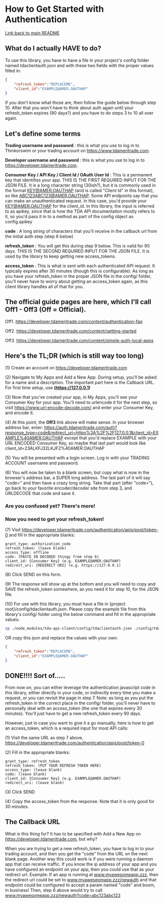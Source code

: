 # How to Get Started with Authentication
[Link back to main README](README.md)

## What do I actually HAVE to do?
To use this library, you have to have a file in your project's config folder named tdaclientauth.json and with these two fields with the proper values filled in:
```json
{
    "refresh_token":"REPLACEME",
    "client_id":"EXAMPLE@AMER.OAUTHAP"
}
```

If you don't know what those are, then follow the guide below through step 10. After that you won't have to think about auth again until your refresh_token expires (90 days?) and you have to do steps 3 to 10 all over again.

## Let's define some terms
**Trading username and password**
: this is what you use to log in to Thinkorswim or your trading account on https://www.tdameritrade.com.

**Developer username and password**
: this is what you use to log in to https://developer.tdameritrade.com.

**Consumer Key / API Key / Client Id / OAuth User Id**
: This is a permanent key that identifies your app. THIS IS THE FIRST REQUIRED INPUT FOR THE JSON FILE. It is a long character string (30ish?), but it is commonly used in the format KEY@AMER.OAUTHAP (and is called "Client Id" in this format), so like ABC123ABC123@AMER.OAUTHAP. Some API endpoints say that you can make an unauthenticated request. In this case, you'd provide your KEY@AMER.OAUTHAP for the client_id. In this library, the input is referred to as apikey, since that is how the TDA API documentation mostly refers to it, so you'd pass it in to a method as part of the config object as config.apikey

**code**
: A long string of characters that you'll receive in the callback url from the initial auth step (step 6 below)

**refresh_token**
: You will get this during step 9 below. This is valid for 90 days. THIS IS THE SECOND REQUIRED INPUT FOR THE JSON FILE. It is used by the library to keep getting new access_tokens.

**access_token**
: This is what is sent with each authenticated API request. It typically expires after 30 minutes (though this is configurable). As long as you have your refresh_token in the proper JSON file in the config/ folder, you'll never have to worry about getting an access_token again, as this client library handles all of that for you.

## The official guide pages are here, which I'll call Off1 - Off3 (Off = Official).
Off1. https://developer.tdameritrade.com/content/authentication-faq

Off2. https://developer.tdameritrade.com/content/getting-started

Off3. https://developer.tdameritrade.com/content/simple-auth-local-apps


## Here's the TL;DR (which is still way too long)
(1) Create an account on https://developer.tdameritrade.com

(2) Navigate to My Apps and Add a New App. During setup, you'll be asked for a name and a description. The important part here is the Callback URL. For first time setup, use **(https://127.0.0.1)**

(3) Now that you've created your app, in My Apps, you'll see your Consumer Key for your app. You'll need to urlencode it for the next step, so visit https://www.url-encode-decode.com/ and enter your Consumer Key, and encode it.

(4) At this point, the **Off3** link above will make sense. In your browser address bar, enter: https://auth.tdameritrade.com/auth?response_type=code&redirect_uri=https%3A%2F%2F127.0.0.1&client_id=EXAMPLE%40AMER.OAUTHAP except that you'd replace EXAMPLE with your URL ENCODED Consumer Key, so maybe that last part would look like client_id=23ALKFJ32LKJF2%40AMER.OAUTHAP

(5) You will be presented with a login screen. Log in with your TRADING ACCOUNT username and password.

(6) You will now be taken to a blank screen, but copy what is now in the browser's address bar, a SUPER long address. The last part of it will say "code=" and then have a crazy long string. Take that part (after "code="), go back to your favorite encoder/decoder site from step 3, and URLDECODE that code and save it.

### Are you confused yet? There's more!
### Now you need to get your refresh_token!

(7) Visit https://developer.tdameritrade.com/authentication/apis/post/token-0 and fill in the appropriate blanks:
```
grant_type: authorization_code
refresh_token: (leave blank)
access_type: offline
code: (PASTE IN DECODED thingy from step 6)
client_id: {Consumer Key} (e.g. EXAMPLE@AMER.OAUTHAP)
redirect_uri: {REDIRECT URI} (e.g. https://127.0.0.1)
```
(8) Click SEND on this form.

(9) The response will show up at the bottom and you will need to copy and SAVE the refresh_token somewhere, as you need it for step 10, for the JSON file.

(10) For use with this library, you must have a file in {project root}/config/tdaclientauth.json. Please copy the example file from this library's config/ folder using the below command and fill in the appropriate values:

```bash
cp ./node_modules/tda-api-client/config/tdaclientauth.json ./config/tdaclientauth.json
```

OR copy this json and replace the values with your own:
```json
{
    "refresh_token":"REPLACEME",
    "client_id":"EXAMPLE@AMER.OAUTHAP"
}
```

## DONE!!!! Sort of.....

From now on, you can either leverage the authentication javascript code in this library, either directly in your code, or indirectly every time you make a request, or you can revisit the page in step 7. Note: as long as you put the refresh_token in the correct place in the config/ folder, you'll never have to personally deal with an access_token (the one that expires every 30 minutes). You'll just have to get a new refresh_token every 90 days.

However, just in case you want to give it a go manually, here is how to get an access_token, which is a required input for most API calls:

(1) Visit the same URL as step 7 above, https://developer.tdameritrade.com/authentication/apis/post/token-0

(2) Fill in the appropriate blanks:
```
grant_type: refresh_token
refresh_token: (PUT YOUR REFRESH TOKEN HERE)
access_type: (leave blank)
code: (leave blank)
client_id: {Consumer Key} (e.g. EXAMPLE@AMER.OAUTHAP)
redirect_uri: (leave blank)
```
(3) Click SEND

(4) Copy the access_token from the response. Note that it is only good for 30 minutes.

## The Callback URL
What is this thing for? It has to be specified with Add a New App on https://developer.tdameritrade.com, but why?

When you are trying to get a new refresh_token, you have to log in to your trading account, and then you get the "code" from the URL on the next blank page. Another way this could work is if you were running a daemon app that can receive traffic. If you know the ip address of your app and you have configured an endpoint on your app, then you could use that as your redirect url.
Example: If an app is running at www.myawesomeapp.zzz, then the redirect url could be set to www.myaweseomapp.zzz/newauth and that endpoint could be configured to accept a param named "code" and boom, in business! Then, step 6 above would try to call www.myawesomeapp.zzz/newauth?code=abc123abc123
